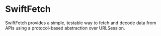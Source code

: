 # SwiftFetch
SwiftFetch provides a simple, testable way to fetch and decode data from APIs using a protocol-based abstraction over URLSession.
